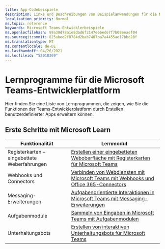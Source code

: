 ```yaml
---
title: App-Codebeispiele
description: Links und Beschreibungen von Beispielanwendungen für die Microsoft Teams-Entwicklerplattform
localization_priority: Normal
ms.topic: reference
keywords: Microsoft Teams-Entwicklerbeispiele
ms.openlocfilehash: 99a30d78a1e8dad6f2147e66ed67f7b08eeaef04
ms.sourcegitcommit: 825abed2f8784d2bab7407ba7a4455ae17bbd28f
ms.translationtype: MT
ms.contentlocale: de-DE
ms.lasthandoff: 04/26/2021
ms.locfileid: "52018369"
---
```

# <a name="tutorials-for-the-microsoft-teams-developer-platform"></a>Lernprogramme für die Microsoft Teams-Entwicklerplattform

Hier finden Sie eine Liste von Lernprogrammen, die zeigen, wie Sie die Funktionen der Teams-Entwicklerplattform durch Erstellen benutzerdefinierter Apps erweitern können.

## <a name="getting-started-with-microsoft-learn"></a>Erste Schritte mit Microsoft Learn

| **Funktionalität**| **Lernmodul**|
|--------|-------------|
| Registerkarten – eingebettete Weberfahrungen  |  [Erstellen einer eingebetteten Weboberfläche mit Registerkarten für Microsoft Teams](https://docs.microsoft.com/learn/modules/embedded-web-experiences/) |
| Webhooks und Connectors  |  [Verbinden von Webdiensten mit Microsoft Teams mit Webhooks und Office 365-Connectors](https://docs.microsoft.com/learn/modules/msteams-webhooks-connectors/) |
|Messaging-Erweiterungen  | [Aufgabenorientierte Interaktionen in Microsoft Teams mit Messaging-Erweiterungen](https://docs.microsoft.com/learn/modules/msteams-messaging-extensions/)  |
| Aufgabenmodule |  [Sammeln von Eingaben in Microsoft Teams mit Aufgabenmodulen](https://docs.microsoft.com/learn/modules/msteams-task-modules/) |
| Unterhaltungsbots  | [Erstellen von interaktiven Unterhaltungsbots für Microsoft Teams](https://docs.microsoft.com/learn/modules/msteams-conversation-bots/)  |


